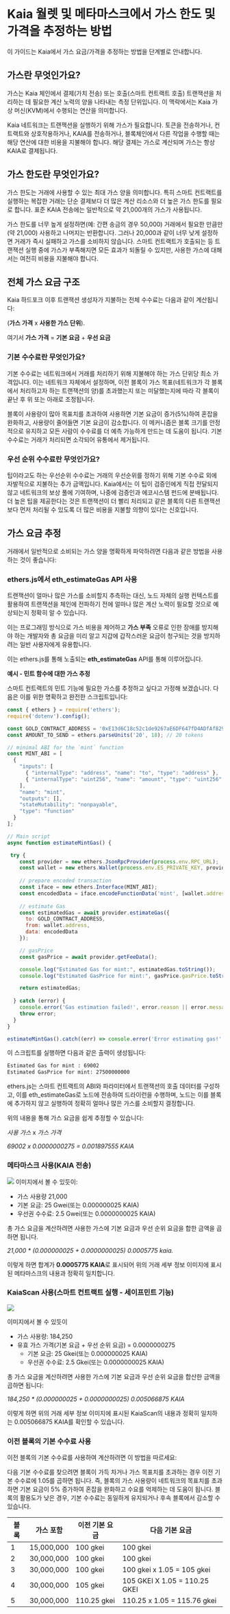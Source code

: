# Kaia 월렛 및 메타마스크에서 가스 한도 및 가격을 추정하는 방법

이 가이드는 Kaia에서 가스 요금/가격을 추정하는 방법을 단계별로 안내합니다.

## 가스란 무엇인가요?

가스는 Kaia 체인에서 결제(가치 전송) 또는 호출(스마트 컨트랙트 호출) 트랜잭션을 처리하는 데 필요한 계산 노력의 양을 나타내는 측정 단위입니다. 이 맥락에서는 Kaia 가상 머신(KVM)에서 수행되는 연산을 의미합니다.

Kaia 네트워크는 트랜잭션을 실행하기 위해 가스가 필요합니다. 토큰을 전송하거나, 컨트랙트와 상호작용하거나, KAIA를 전송하거나, 블록체인에서 다른 작업을 수행할 때는 해당 연산에 대한 비용을 지불해야 합니다. 해당 결제는 가스로 계산되며 가스는 항상 KAIA로 결제됩니다.

## 가스 한도란 무엇인가요?

가스 한도는 거래에 사용할 수 있는 최대 가스 양을 의미합니다. 특히 스마트 컨트랙트를 실행하는 복잡한 거래는 단순 결제보다 더 많은 계산 리소스와 더 높은 가스 한도를 필요로 합니다. 표준 KAIA 전송에는 일반적으로 약 21,000개의 가스가 사용됩니다.

가스 한도를 너무 높게 설정하면(예: 간편 송금의 경우 50,000) 거래에서 필요한 만큼만(약 21,000) 사용하고 나머지는 반환합니다. 그러나 20,000과 같이 너무 낮게 설정하면 거래가 즉시 실패하고 가스를 소비하지 않습니다. 스마트 컨트랙트가 호출되는 등 트랜잭션 실행 중에 가스가 부족해지면 모든 효과가 되돌릴 수 있지만, 사용한 가스에 대해서는 여전히 비용을 지불해야 합니다.

## 전체 가스 요금 구조

Kaia 하드포크 이후 트랜잭션 생성자가 지불하는 전체 수수료는 다음과 같이 계산됩니다:

(**가스 가격** x **사용한 가스 단위**).

여기서 **가스 가격** = **기본 요금** + **우선 요금**

### 기본 수수료란 무엇인가요?

기본 수수료는 네트워크에서 거래를 처리하기 위해 지불해야 하는 가스 단위당 최소 가격입니다. 이는 네트워크 자체에서 설정하며, 이전 블록이 가스 목표(네트워크가 각 블록에서 처리하고자 하는 트랜잭션의 양)를 초과했는지 또는 미달했는지에 따라 각 블록이 끝난 후 위 또는 아래로 조정됩니다.

블록이 사용량이 많아 목표치를 초과하여 사용하면 기본 요금이 증가(5%)하여 혼잡을 완화하고, 사용량이 줄어들면 기본 요금이 감소합니다.  이 메커니즘은 블록 크기를 안정적으로 유지하고 모든 사람이 수수료를 더 예측 가능하게 만드는 데 도움이 됩니다. 기본 수수료는 거래가 처리되면 소각되어 유통에서 제거됩니다.

### 우선 순위 수수료란 무엇인가요?

팁이라고도 하는 우선순위 수수료는 거래의 우선순위를 정하기 위해 기본 수수료 외에 자발적으로 지불하는 추가 금액입니다. Kaia에서는 이 팁이 검증인에게 직접 전달되지 않고 네트워크의 보상 풀에 기여하며, 나중에 검증인과 에코시스템 펀드에 분배됩니다. 더 높은 팁을 제공한다는 것은 트랜잭션이 더 빨리 처리되고 같은 블록의 다른 트랜잭션보다 먼저 처리될 수 있도록 더 많은 비용을 지불할 의향이 있다는 신호입니다.

## 가스 요금 추정

거래에서 일반적으로 소비되는 가스 양을 명확하게 파악하려면 다음과 같은 방법을 사용하는 것이 좋습니다:

### ethers.js에서 eth_estimateGas API 사용

트랜잭션이 얼마나 많은 가스를 소비할지 추측하는 대신, 노드 자체의 실행 컨텍스트를 활용하여 트랜잭션을 체인에 전파하기 전에 얼마나 많은 계산 노력이 필요할 것으로 예상되는지 정확히 알 수 있습니다.

이는 프로그래밍 방식으로 가스 비용을 제어하고 **가스 부족** 오류로 인한 장애를 방지해야 하는 개발자와 총 요금을 미리 알고 지갑에 갑작스러운 요금이 청구되는 것을 방지하려는 일반 사용자에게 유용합니다.

이는 ethers.js를 통해 노출되는 **eth_estimateGas** API를 통해 이루어집니다.

**예시 - 민트 함수에 대한 가스 추정**

스마트 컨트랙트의 민트 기능에 필요한 가스를 추정하고 싶다고 가정해 보겠습니다. 다음은 이를 위한 명확하고 완전한 스크립트입니다:

```js
const { ethers } = require('ethers');
require('dotenv').config();

const GOLD_CONTRACT_ADDRESS = '0xE13d6C18c52c1de9267aE6DF647fD4ADfAf82977';
const AMOUNT_TO_SEND = ethers.parseUnits('20', 18); // 20 tokens

// minimal ABI for the `mint` function
const MINT_ABI = [
  {
    "inputs": [
      { "internalType": "address", "name": "to", "type": "address" },
      { "internalType": "uint256", "name": "amount", "type": "uint256" }
    ],
    "name": "mint",
    "outputs": [],
    "stateMutability": "nonpayable",
    "type": "function"
  }
];

// Main script
async function estimateMintGas() {

 try {
    const provider = new ethers.JsonRpcProvider(process.env.RPC_URL);
    const wallet = new ethers.Wallet(process.env.ES_PRIVATE_KEY, provider);
    
    // prepare encoded transaction
    const iface = new ethers.Interface(MINT_ABI);
    const encodedData = iface.encodeFunctionData('mint', [wallet.address, AMOUNT_TO_SEND]);
    
    // estimate Gas
    const estimatedGas = await provider.estimateGas({ 
      to: GOLD_CONTRACT_ADDRESS, 
      from: wallet.address, 
      data: encodedData 
    });

    // gasPrice
    const gasPrice = await provider.getFeeData();

    console.log("Estimated Gas for mint:", estimatedGas.toString());
    console.log("Estimated GasPrice for mint:", gasPrice.gasPrice.toString());

    return estimatedGas;
    
  } catch (error) {
    console.error('Gas estimation failed!', error.reason || error.message);
    throw error;
  }
}

estimateMintGas().catch((err) => console.error('Error estimating gas!', err)); 
```

이 스크립트를 실행하면 다음과 같은 출력이 생성됩니다:

```bash
Estimated Gas for mint : 69002
Estimated GasPrice for mint: 27500000000
```

ethers.js는 스마트 컨트랙트의 ABI와 파라미터에서 트랜잭션의 호출 데이터를 구성하고, 이를 eth_estimateGas로 노드에 전송하여 드라이런을 수행하며, 노드는 이를 블록에 추가하지 않고 실행하여 정확히 얼마나 많은 가스를 소비할지 결정합니다.

위의 내용을 통해 가스 요금을 쉽게 추정할 수 있습니다:

_사용 가스_ x _가스 가격_

_69002 x 0.0000000275
\= 0.001897555 KAIA_

### 메타마스크 사용(KAIA 전송)

![](/img/build/wallets/estimate-gas-mm.png)
이미지에서 볼 수 있듯이:

- 가스 사용량 21,000
- 기본 요금: 25 Gwei(또는 0.000000025 KAIA)
- 우선권 수수료: 2.5 Gwei(또는 0.0000000025 KAIA)

총 가스 요금을 계산하려면 사용한 가스에 기본 요금과 우선 순위 요금을 합한 금액을 곱하면 됩니다.

_21,000 \* (0.000000025 + 0.0000000025)
0.0005775 kaia._

이렇게 하면 합계가 **0.0005775 KAIA**로 표시되어 위의 거래 세부 정보 이미지에 표시된 메타마스크의 내용과 정확히 일치합니다.

### KaiaScan 사용(스마트 컨트랙트 실행 - 세이프민트 기능)

![](/img/build/wallets/estimate-gas-kaiascan.png)

이미지에서 볼 수 있듯이

- 가스 사용량: 184,250
- 유효 가스 가격(기본 요금 + 우선 순위 요금) = 0.0000000275
  - 기본 요금: 25 Gkei(또는 0.000000025 KAIA)
  - 우선권 수수료: 2.5 Gkei(또는 0.0000000025 KAIA)

총 가스 요금을 계산하려면 사용한 가스에 기본 요금과 우선 순위 요금을 합산한 금액을 곱하면 됩니다:

_184,250 \* (0.000000025 + 0.0000000025)
0.005066875 KAIA_

이렇게 하면 위의 거래 세부 정보 이미지에 표시된 KaiaScan의 내용과 정확히 일치하는 0.005066875 KAIA를 확인할 수 있습니다.

### 이전 블록의 기본 수수료 사용

이전 블록의 기본 수수료를 사용하여 계산하려면 이 방법을 따르세요:

다음 기본 수수료를 찾으려면 블록이 가득 차거나 가스 목표치를 초과하는 경우 이전 기본 수수료에 1.05를 곱하면 됩니다. 즉, 블록의 가스 사용량이 네트워크의 목표치를 초과하면 기본 요금이 5% 증가하여 혼잡을 완화하고 수요를 억제하는 데 도움이 됩니다. 블록의 활용도가 낮은 경우, 기본 수수료는 동일하게 유지되거나 후속 블록에서 감소할 수 있습니다.

| 블록 | 가스 포함      | 이전 기본 요금                    | 다음 기본 요금                                                                    |
| -- | ---------- | --------------------------- | --------------------------------------------------------------------------- |
| 1  | 15,000,000 | 100 gkei                    | 100 gkei                                                                    |
| 2  | 30,000,000 | 100 gkei                    | 100 gkei                                                                    |
| 3  | 30,000,000 | 100 gkei                    | 100 gkei x 1.05 = 105 gkei                                  |
| 4  | 30,000,000 | 105 gkei                    | 105 GKEI X 1.05 = 110.25 GKEI               |
| 5  | 30,000,000 | 110.25 gkei | 110.25 x 1.05 = 115.76 gkei |





